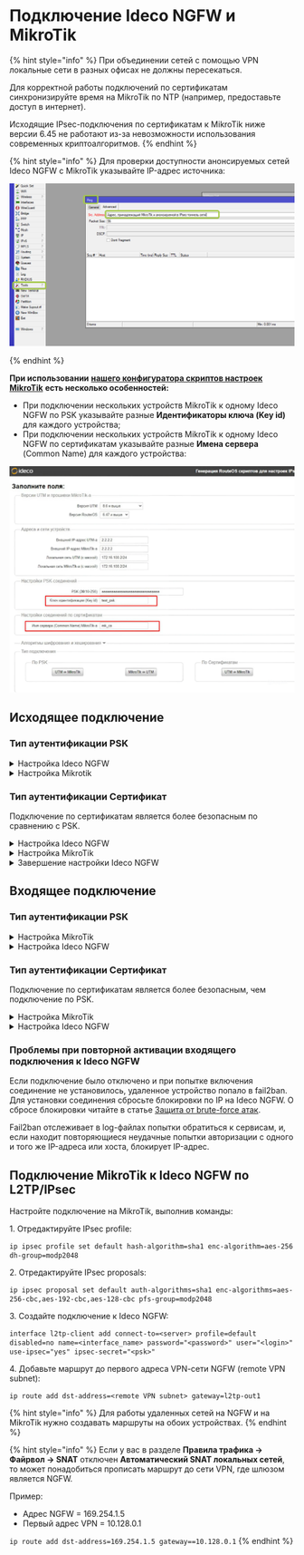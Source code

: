 # Подключение Ideco NGFW и MikroTik

{% hint style="info" %}
При объединении сетей с помощью VPN локальные сети в разных офисах не должны пересекаться.

Для корректной работы подключений по сертификатам синхронизируйте время на MikroTik по NTP (например, предоставьте доступ в интернет).

Исходящие IPsec-подключения по сертификатам к MikroTik ниже версии 6.45 не работают из-за невозможности использования современных криптоалгоритмов.
{% endhint %}

{% hint style="info" %}
Для проверки доступности анонсируемых сетей Ideco NGFW c MikroTik указывайте IP-адрес источника:

![](/.gitbook/assets/ipsec24.png)

{% endhint %}

**При использовании** [**нашего конфигуратора скриптов настроек MikroTik**](https://mikrotik.ideco.ru) **есть несколько особенностей:**

* При подключении нескольких устройств MikroTik к одному Ideco NGFW по PSK указывайте разные **Идентификаторы ключа (Key id)** для каждого устройства;
* При подключении нескольких устройств MikroTik к одному Ideco NGFW по сертификатам указывайте разные **Имена сервера** (Common Name) для каждого устройства:

![](/.gitbook/assets/site-to-site-ideco-mikrotik.png)

## Исходящее подключение

### Тип аутентификации PSK

<details>

<summary>Настройка Ideco NGFW</summary>

1\. Откройте вкладку **Сервисы -> IPsec -> Исходящие подключения**, нажмите **Добавить** и заполните поля:

* **Название подключения** - укажите произвольное имя для подключения. Значение не должно быть длиннее 42 символов;
* **Зона** - укажите зону для добавления IPSec-подключения;
* **Адрес удаленного устройства** - укажите внешний IP-адрес устройства MikroTik;
* **PSK** - будет сгенерирован случайный PSK-ключ. Он потребуется для настройки подключения в MikroTik;
* **Идентификатор UTM** - введенный ключ будет использоваться для идентификации исходящего подключения;
* **Домашние локальные сети** - перечислите все **локальные сети NGFW**, которые будут видны противоположной стороне;
* **Удаленные локальные сети** - перечислите все **локальные сети MikroTik**, которые будут видны противоположной стороне;
* **IP-адрес интерфейса туннеля** - укажите IP-адрес интерфейса туннеля при динамической маршрутизации BGP.

<img src="/.gitbook/assets/site-to-site-ideco-mikrotik3.png" alt="" data-size="original">

2\. После заполнения всех полей нажмите **Добавить подключение**. В списке подключений появится созданное подключение:

<img src="/.gitbook/assets/site-to-site-ideco-mikrotik4.png" alt="" data-size="original">

</details>

<details>

<summary>Настройка Mikrotik</summary>

Настройку устройства MikroTik можно осуществить несколькими способами:

* GUI;
* Консоль устройства;
* Конфигурационными скриптами ([https://mikrotik.ideco.ru/](https://mikrotik.ideco.ru)).

После генерации скрипта необходимо открыть раздел **System -> Scripts**, создать скрипт, вставить в него код, сгенерированный конфигуратором, и запустить.

</details>

### Тип аутентификации Сертификат

Подключение по сертификатам является более безопасным по сравнению с PSK.

<details>

<summary>Настройка Ideco NGFW</summary>

Сгенерируйте запрос на подпись сертификата:

1\. В Ideco NGFW откройте вкладку **Сервисы -> IPsec -> Исходящие подключения**, нажмите **Добавить** и заполните поля:

* **Название подключения** - укажите произвольное имя для подключения. Значение не должно быть длиннее 42 символов;
* **Зона** - укажите зону для добавления IPSec-подключения;
* **Адрес удаленного устройства** - укажите внешний IP-адрес MikroTik;
* **Запрос на подпись сертификата** - будет сгенерирован **запрос, который необходимо выслать для подписи на MikroTik**.

<img src="/.gitbook/assets/site-to-site-ideco-mikrotik5.png" alt="" data-size="original">

2\. После подписания запроса необходимо продолжить настройку подключения в Ideco NGFW.

**Не закрывайте вкладку с настройками!** При закрытии вкладки с настройками _Запрос на подпись сертификата_ изменит значение и процесс подписания файла NGFW.csr потребуется повторить.

</details>

<details>

<summary>Настройка MikroTik</summary>

На этом этапе следует настроить MikroTik, чтобы продолжить настройку NGFW.

Файл **NGFW.csr**, полученный из Ideco NGFW, необходимо загрузить в файловое хранилище MikroTik:

1. Откройте раздел **File**.
2. Нажмите кнопку **Browse**.
3. Выберите файл и загрузите его.

Настроить MikroTik можно:

* Через GUI;
* Через консоль устройства;
* Через конфигурационные скрипты, сгенерированные по адресу [https://mikrotik.ideco.ru/](https://mikrotik.ideco.ru).

После генерации скрипта откройте раздел **System -> Scripts**, создайте скрипт и вставьте в него код, сгенерированный конфигуратором, затем запустите.

В файловой системе MikroTik появятся два файла, которые необходимо скачать, чтобы впоследствии загрузить на NGFW.

<img src="/.gitbook/assets/site-to-site-ideco-mikrotik6.png" alt="" data-size="original">

Файл вида `cert_export_device_<случайный набор символов>.ipsec.crt` - **это подписанный сертификат NGFW**.\
Файл вида `cert_export_mk_ca.crt` - **это корневой сертификат MikroTik.**

</details>

<details>

<summary>Завершение настройки Ideco NGFW</summary>

Перейдите обратно на Ideco NGFW во вкладку с настройками подключения устройства и продолжите заполнять поля:

* **Подписанный сертификат NGFW** - загрузите подписанный в MikroTik сертификат NGFW;
* **Корневой сертификат удаленного устройства** - загрузите корневой сертификат MikroTik;
* **Домашние локальные сети** - перечислите все **локальные сети NGFW**, которые будут видны противоположной стороне;
* **Удаленные локальные сети** - перечислите все **локальные сети MikroTik**, которые будут видны противоположной стороне.
* **IP-адрес интерфейса туннеля** - укажите IP-адрес интерфейса туннеля при использовании динамической маршрутизации BGP.

<img src="/.gitbook/assets/site-to-site-ideco-mikrotik7.png" alt="" data-size="original">

Нажмите кнопку **Добавить подключение**.

</details>

## Входящее подключение

### Тип аутентификации PSK

<details>

<summary>Настройка MikroTik</summary>

Настроить устройство MikroTik можно:

* Через GUI
* Через консоль устройства
* Через конфигурационные скрипты, сгенерированные по адресу [https://mikrotik.ideco.ru/](https://mikrotik.ideco.ru).

После генерации скрипта необходимо открыть раздел **System -> Scripts**, создать скрипт, вставить в него код, сгенерированный конфигуратором, и запустить.

</details>

<details>

<summary>Настройка Ideco NGFW</summary>

1\. В Ideco NGFW откройте вкладку **Сервисы -> IPsec -> Входящие подключения**, нажмите **Добавить** и заполните поля:

* **Название подключения** - укажите произвольное имя для подключения. Значение не должно быть длиннее 42 символов;
* **Зона** - укажите зону для добавления IPSec-подключения;
* **PSK** - вставьте PSK-ключ, полученный от MikroTik;
* **Идентификатор удаленной стороны** - вставьте идентификатор MikroTik (параметр Key ID в `/ip ipsec peers`);
* **Домашние локальные сети** - перечислите все **локальные сети NGFW**, которые будут видны противоположной стороне;
* **Удаленные локальные сети** - перечислите все локальные сети MikroTik, которые будут видны противоположной стороне;
* **IP-адрес интерфейса туннеля** - укажите IP-адрес интерфейса туннеля при динамической маршрутизации BGP.

<img src="/.gitbook/assets/site-to-site-ideco-mikrotik8.png" alt="" data-size="original">

2\. Нажмите кнопку **Добавить подключение**.

<img src="/.gitbook/assets/site-to-site-ideco-mikrotik9.png" alt="" data-size="original">

</details>

### Тип аутентификации Сертификат

Подключение по сертификатам является более безопасным, чем подключение по PSK.

<details>

<summary>Настройка MikroTik</summary>

Настроить MikroTik можно:

* Через GUI;
* Через консоль устройства
* Через конфигурационные скрипты, сгенерированные по адресу [https://mikrotik.ideco.ru/](https://mikrotik.ideco.ru) .

После генерации скрипта необходимо открыть раздел **System -> Scripts**, создать скрипт, вставить в него код, сгенерированный конфигуратором, и запустить его.

Конфигуратором генерируется два скрипта, потому в MikroTik также создайте два скрипта.

Перед настройкой необходимо запустить первый скрипт. В файловом хранилище MikroTik появятся два файла, которые необходимо скачать, они требуются для дальнейшей настройки:

<img src="/.gitbook/assets/site-to-site-ideco-mikrotik10.png" alt="" data-size="original">

* Файл `certificate-request.pem` - **запрос на подпись сертификата**;
* Файл `certificate-request_key.pem` - **приватный ключ**.

Далее переходим к настройке Ideco NGFW.

</details>

<details>

<summary>Настройка Ideco NGFW</summary>

1\. В Ideco NGFW откройте вкладку **Сервисы -> IPsec -> Входящие подключения**, нажмите **Добавить** и заполните поля:

* **Название подключения** - укажите произвольное имя для подключения. Значение не должно быть длиннее 42 символов;
* **Зона** - укажите зону, в которую требуется добавить IPSec-подключение;
* **Запрос на подпись сертификата** - загрузите запрос на подпись, **полученный от MikroTik**;
* **Домашние локальные сети** - необходимо перечислить все локальные сети NGFW, которые будут доступны в IPsec-подключении, т. е. будут видны противоположной стороне.
* **IP-адрес интерфейса туннеля** - укажите IP-адрес интерфейса туннеля при динамической маршрутизации BGP.

<img src="/.gitbook/assets/site-to-site-ideco-mikrotik11.png" alt="" data-size="original">

2\. Нажмите кнопку **Добавить подключение**. Нажмите на кнопку редактирования соединения, чтобы продолжить настройку.

<img src="/.gitbook/assets/site-to-site-ideco-mikrotik12.png" alt="" data-size="original">

3\. Скачайте файлы, которые находятся в полях **Корневой сертификат NGFW** и **Подписанный сертификат устройства**, для их последующего использования в MikroTik.

<img src="/.gitbook/assets/site-to-site-ideco-mikrotik13.png" alt="" data-size="original">

</details>

### Проблемы при повторной активации входящего подключения к Ideco NGFW

Если подключение было отключено и при попытке включения соединение не установилось, удаленное устройство попало в fail2ban. Для установки соединения сбросьте блокировки по IP на Ideco NGFW. О сбросе блокировки читайте в статье [Защита от brute-force атак](/settings/reports/logs.md#защита-от-brute-force-атак).

Fail2ban отслеживает в log-файлах попытки обратиться к сервисам, и, если находит повторяющиеся неудачные попытки авторизации с одного и того же IP-адреса или хоста, блокирует IP-адрес.

## Подключение MikroTik к Ideco NGFW по L2TP/IPsec

Настройте подключение на MikroTik, выполнив команды:

1\. Отредактируйте IPsec profile:

```
ip ipsec profile set default hash-algorithm=sha1 enc-algorithm=aes-256 dh-group=modp2048
```

2\. Отредактируйте IPsec proposals:

```
ip ipsec proposal set default auth-algorithms=sha1 enc-algorithms=aes-256-cbc,aes-192-cbc,aes-128-cbc pfs-group=modp2048
```

3\. Создайте подключение к Ideco NGFW:

```
interface l2tp-client add connect-to=<server> profile=default disabled=no name=<interface_name> password="<password>" user="<login>" use-ipsec="yes" ipsec-secret="<psk>"
```

4\. Добавьте маршрут до первого адреса VPN-cети NGFW (remote VPN subnet):

```
ip route add dst-address=<remote VPN subnet> gateway=l2tp-out1
```

{% hint style="info" %}
Для работы удаленных сетей на NGFW и на MikroTik нужно создавать маршруты на обоих устройствах.
{% endhint %}

{% hint style="info" %}
Если у вас в разделе **Правила трафика -> Файрвол -> SNAT** отключен **Автоматический SNAT локальных сетей**, то может понадобиться прописать маршрут до сети VPN, где шлюзом является NGFW.

Пример:

* Aдрес NGFW = 169.254.1.5
* Первый адрес VPN = 10.128.0.1

`ip route add dst-address=169.254.1.5 gateway==10.128.0.1`
{% endhint %}
